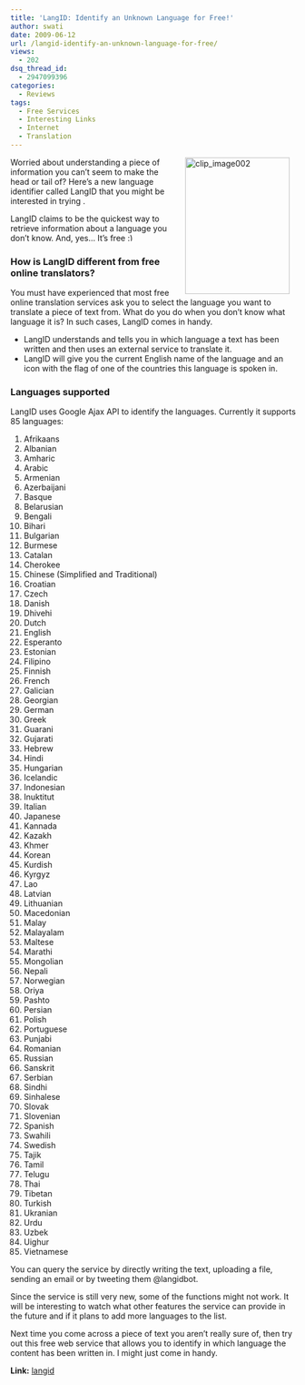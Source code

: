 ```yaml
---
title: 'LangID: Identify an Unknown Language for Free!'
author: swati
date: 2009-06-12
url: /langid-identify-an-unknown-language-for-free/
views:
  - 202
dsq_thread_id:
  - 2947099396
categories:
  - Reviews
tags:
  - Free Services
  - Interesting Links
  - Internet
  - Translation
---
```

<img class="alignright wp-image-53070" style="border: 0pt none;margin-left: 12px;margin-right: 12px" src="http://cdn.devilsworkshop.org/files/2009/06/clip-image00218.jpg" border="0" alt="clip_image002" hspace="12" width="184" height="240" align="right" />

Worried about understanding a piece of information you can’t seem to make the head or tail of? Here’s a new language identifier called LangID that you might be interested in trying .

LangID claims to be the quickest way to retrieve information about a language you don&#8217;t know. And, yes… It’s free <img src="http://devilsworkshop.org/wp-includes/images/smilies/simple-smile.png" alt=":)" class="wp-smiley" style="height: 1em; max-height: 1em;" />

### How is LangID different from free online translators?

You must have experienced that most free online translation services ask you to select the language you want to translate a piece of text from. What do you do when you don’t know what language it is? In such cases, LangID comes in handy.

  * LangID understands and tells you in which language a text has been written and then uses an external service to translate it.
  * LangID will give you the current English name of the language and an icon with the flag of one of the countries this language is spoken in.

### Languages supported

LangID uses Google Ajax API to identify the languages. Currently it supports 85 languages:

  1. Afrikaans
  2. Albanian
  3. Amharic
  4. Arabic
  5. Armenian
  6. Azerbaijani
  7. Basque
  8. Belarusian
  9. Bengali
 10. Bihari
 11. Bulgarian
 12. Burmese
 13. Catalan
 14. Cherokee
 15. Chinese (Simplified and Traditional)
 16. Croatian
 17. Czech
 18. Danish
 19. Dhivehi
 20. Dutch
 21. English
 22. Esperanto
 23. Estonian
 24. Filipino
 25. Finnish
 26. French
 27. Galician
 28. Georgian
 29. German
 30. Greek
 31. Guarani
 32. Gujarati
 33. Hebrew
 34. Hindi
 35. Hungarian
 36. Icelandic
 37. Indonesian
 38. Inuktitut
 39. Italian
 40. Japanese
 41. Kannada
 42. Kazakh
 43. Khmer
 44. Korean
 45. Kurdish
 46. Kyrgyz
 47. Lao
 48. Latvian
 49. Lithuanian
 50. Macedonian
 51. Malay
 52. Malayalam
 53. Maltese
 54. Marathi
 55. Mongolian
 56. Nepali
 57. Norwegian
 58. Oriya
 59. Pashto
 60. Persian
 61. Polish
 62. Portuguese
 63. Punjabi
 64. Romanian
 65. Russian
 66. Sanskrit
 67. Serbian
 68. Sindhi
 69. Sinhalese
 70. Slovak
 71. Slovenian
 72. Spanish
 73. Swahili
 74. Swedish
 75. Tajik
 76. Tamil
 77. Telugu
 78. Thai
 79. Tibetan
 80. Turkish
 81. Ukranian
 82. Urdu
 83. Uzbek
 84. Uighur
 85. Vietnamese

You can query the service by directly writing the text, uploading a file, sending an email or by tweeting them @langidbot.

Since the service is still very new, some of the functions might not work. It will be interesting to watch what other features the service can provide in the future and if it plans to add more languages to the list.

Next time you come across a piece of text you aren’t really sure of, then try out this free web service that allows you to identify in which language the content has been written in. I might just come in handy.

**Link:** <a href="http://langid.net/" onclick="_gaq.push(['_trackEvent', 'outbound-article', 'http://langid.net/', 'langid']);" >langid</a>
